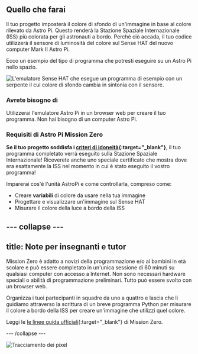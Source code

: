 ## Quello che farai

Il tuo progetto imposterà il colore di sfondo di un'immagine in base al colore rilevato da Astro Pi. Questo renderà la Stazione Spaziale Internazionale (ISS) più colorata per gli astronauti a bordo. Perchè ciò accada, il tuo codice utilizzerà il sensore di luminosità del colore sul Sense HAT del nuovo computer Mark II Astro Pi.

Ecco un esempio del tipo di programma che potresti eseguire su un Astro Pi nello spazio.

![L'emulatore Sense HAT che esegue un programma di esempio con un serpente il cui colore di sfondo cambia in sintonia con il sensore.](images/finished.gif)

### Avrete bisogno di

Utilizzerai l'emulatore Astro Pi in un browser web per creare il tuo programma. Non hai bisogno di un computer Astro Pi.

### Requisiti di Astro Pi Mission Zero

**Se il tuo progetto soddisfa i [criteri di idoneità](https://astro-pi.org/it/mission-zero/eligibility){:target="_blank"}**, il tuo programma completato verrà eseguito sulla Stazione Spaziale Internazionale! Riceverete anche uno speciale certificato che mostra dove era esattamente la ISS nel momento in cui è stato eseguito il vostro programma!

Imparerai cos'è l'unità AstroPi e come controllarla, compreso come:
+ Creare **variabili** di colore da usare nella tua immagine
+ Progettare e visualizzare un'immagine sul Sense HAT
+ Misurare il colore della luce a bordo della ISS

--- collapse ---
---
title: Note per insegnanti e tutor
---

Mission Zero è adatto a novizi della programmazione e/o ai bambini in età scolare e può essere completato in un'unica sessione di 60 minuti su qualsiasi computer con accesso a Internet. Non sono necessari hardware speciali o abilità di programmazione preliminari. Tutto può essere svolto con un browser web.

Organizza i tuoi partecipanti in squadre da uno a quattro e lascia che li guidiamo attraverso la scrittura di un breve programma Python per misurare il colore a bordo della ISS per creare un'immagine che utilizzi quel colore.

Leggi le [le linee guida ufficiali](https://astro-pi.org/it/mission-zero/guidelines){:target="_blank"} di Mission Zero.

--- /collapse ---

![Tracciamento dei pixel](https://code.org/api/hour/begin_raspberrypi_astropi.png)
